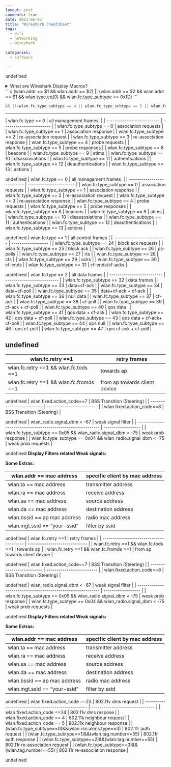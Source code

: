 ```yaml
---
layout: post
comments: true
date: 2023-06-03
title: "Wireshark CheatSheet" 
tags:
  - wifi
  - networking
  - wireshark
 
categories:
  - software

---
```

undefined<details>
  <summary>What are Wireshark Display Macros?</summary>


Display Filter Macros are a mechanism to create shortcuts for complex filters. For example, defining a display filter macro named _tcp_conv_ whose text is


```text
(ip.src == $1 and ip.dst == $2 and tcp.srcport == $3 and tcp.dstport == $4)
or (ip.src == $2 and ip.dst == $1 and tcp.srcport == $4 and tcp.dstport == $3)
```


would allow to use a display filter like


```text
${tcp_conv:10.1.1.2;10.1.1.3;1200;1400}
```


instead of typing the whole filter.


Display Filter Macros can be managed with a user table, as described in [Section 11.7, “User Table”](https://www.wireshark.org/docs/wsug_html_chunked/ChUserTable.html), by selecting Analyze → Display Filter Macros from the menu. The User Table has the following fields:


**Name** The name of the macro.


**Text** The replacement text for the macro it uses $1, $2, $3, … as the input arguments.



  </details>
```c
(wlan.addr == $1 && wlan.addr == $2) || (wlan.addr == $2 && wlan.addr == $1 && wlan.type.eq(0) && wlan.fc.type_subtype == 0x1D)
```


```c
&& (!(wlan.fc.type_subtype == 4 || wlan.fc.type_subtype == 5 || wlan.fc.type_subtype == 8 ))
```


---


| wlan.fc.type == 0          | all management frames 
 |
| -------------------------- | ----------------------- |
| wlan.fc.type_subtype == 0  | association requests    |
| wlan.fc.type_subtype == 1  | association response    |
| wlan.fc.type_subtype == 2  | re-association request  |
| wlan.fc.type_subtype == 3  | re-association response |
| wlan.fc.type_subtype == 4  | probe requests          |
| wlan.fc.type_subtype == 5  | probe responses         |
| wlan.fc.type_subtype == 8  | beacons                 |
| wlan.fc.type_subtype == 9  | atims                   |
| wlan.fc.type_subtype == 10 | disassosiations         |
| wlan.fc.type_subtype == 11 | authentications         |
| wlan.fc.type_subtype == 12 | deauthentications       |
| wlan.fc.type_subtype == 13 | actions                 |

undefined
| wlan.fc.type == 0          | all management frames 
 |
| -------------------------- | ----------------------- |
| wlan.fc.type_subtype == 0  | association requests    |
| wlan.fc.type_subtype == 1  | association response    |
| wlan.fc.type_subtype == 2  | re-association request  |
| wlan.fc.type_subtype == 3  | re-association response |
| wlan.fc.type_subtype == 4  | probe requests          |
| wlan.fc.type_subtype == 5  | probe responses         |
| wlan.fc.type_subtype == 8  | beacons                 |
| wlan.fc.type_subtype == 9  | atims                   |
| wlan.fc.type_subtype == 10 | disassosiations         |
| wlan.fc.type_subtype == 11 | authentications         |
| wlan.fc.type_subtype == 12 | deauthentications       |
| wlan.fc.type_subtype == 13 | actions                 |

undefined
| wlan.fc.type == 1          | all control frames |
| -------------------------- | ------------------ |
| wlan.fc.type_subtype == 24 | block ack requests |
| wlan.fc.type_subtype == 25 | block ack          |
| wlan.fc.type_subtype == 26 | ps-polls           |
| wlan.fc.type_subtype == 27 | rts                |
| wlan.fc.type_subtype == 28 | cts                |
| wlan.fc.type_subtype == 29 | acks               |
| wlan.fc.type_subtype == 30 | cf-ends            |
| wlan.fc.type_subtype == 31 | cf-ends/cf-acks    |

undefined
| wlan.fc.type == 2          | all data frames            |
| -------------------------- | -------------------------- |
| wlan.fc.type_subtype == 32 | data frames                |
| wlan.fc.type_subtype == 33 | data+cf-ack                |
| wlan.fc.type_subtype == 34 | data+cf-poll               |
| wlan.fc.type_subtype == 35 | data+cf-ack + cf-ack       |
| wlan.fc.type_subtype == 36 | null data                  |
| wlan.fc.type_subtype == 37 | cf-ack                     |
| wlan.fc.type_subtype == 38 | cf-poll                    |
| wlan.fc.type_subtype == 39 | cf-ack + cf-poll           |
| wlan.fc.type_subtype == 40 | qos data                   |
| wlan.fc.type_subtype == 41 | qos data + cf-ack          |
| wlan.fc.type_subtype == 42 | qos data + cf-poll         |
| wlan.fc.type_subtype == 43 | qos data + cf-ack+ cf-poll |
| wlan.fc.type_subtype == 44 | qos null                   |
| wlan.fc.type_subtype == 46 | qos cf-poll                |
| wlan.fc.type_subtype == 47 | qos cf-ack + cf-poll       |

undefined
---


| wlan.fc.retry ==1                       | retry frames                  |
| --------------------------------------- | ----------------------------- |
| wlan.fc.retry ==1 && wlan.fc.tods ==1   | towards ap                    |
| wlan.fc.retry ==1 && wlan.fc.fromds ==1 | from ap towards client device |

undefined
| wlan.fixed.action_code==7 | BSS Transition (Steering) |
| ------------------------- | ------------------------- |
| wlan.fixed.action_code==8 | BSS Transition (Steering) |

undefined
| wlan_radio.signal_dbm < -67                                 | weak signal filter |
| ----------------------------------------------------------- | ------------------ |
| wlan.fc.type_subtype == 0x05 && wlan_radio.signal_dbm < -75 | weak prob response |
| wlan.fc.type_subtype == 0x04 && wlan_radio.signal_dbm < -75 | weak prob requests |

undefined
**Display Filters related Weak signals:**


**Some Extras:**


| wlan.addr == mac address     | specific client by mac address |
| ---------------------------- | ------------------------------ |
| wlan.ta == mac address       | transmitter address            |
| wlan.ra == mac address       | receive address                |
| wlan.sa == mac address       | source address                 |
| wlan.da == mac address       | destination address            |
| wlan.bssid == ap mac address | radio mac address              |
| wlan.mgt.ssid == “your-ssid” | filter by ssid                 |

undefined
| wlan.fc.retry ==1                       | retry frames                  |
| --------------------------------------- | ----------------------------- |
| wlan.fc.retry ==1 && wlan.fc.tods ==1   | towards ap                    |
| wlan.fc.retry ==1 && wlan.fc.fromds ==1 | from ap towards client device |

undefined
| wlan.fixed.action_code==7 | BSS Transition (Steering) |
| ------------------------- | ------------------------- |
| wlan.fixed.action_code==8 | BSS Transition (Steering) |

undefined
| wlan_radio.signal_dbm < -67                                 | weak signal filter |
| ----------------------------------------------------------- | ------------------ |
| wlan.fc.type_subtype == 0x05 && wlan_radio.signal_dbm < -75 | weak prob response |
| wlan.fc.type_subtype == 0x04 && wlan_radio.signal_dbm < -75 | weak prob requests |

undefined
**Display Filters related Weak signals:**


**Some Extras:**


| wlan.addr == mac address     | specific client by mac address |
| ---------------------------- | ------------------------------ |
| wlan.ta == mac address       | transmitter address            |
| wlan.ra == mac address       | receive address                |
| wlan.sa == mac address       | source address                 |
| wlan.da == mac address       | destination address            |
| wlan.bssid == ap mac address | radio mac address              |
| wlan.mgt.ssid == “your-ssid” | filter by ssid                 |

undefined
| wlan.fixed.action_code ==23                        | 802.11v dms request             |
| -------------------------------------------------- | ------------------------------- |
| wlan.fixed.action_code ==24                        | 802.11v dms respose             |
| wlan.fixed.action_code == 4                        | 802.11k neighbour request       |
| wlan.fixed.action_code == 5                        | 802.11k neighbour response      |
| (wlan.fc.type_subtype==0)&&(wlan.rsn.akms.type==3) | 802.11r auth request            |
| (wlan.fc.type_subtype==1)&&(wlan.tag.number==55)   | 802.11r auth response           |
| (wlan.fc.type_subtype==2)&&(wlan.tag.number==55)   | 802.11r re-association request  |
| (wlan.fc.type_subtype==3)&&(wlan.tag.number==55)   | 802.11r re-association response |

undefined